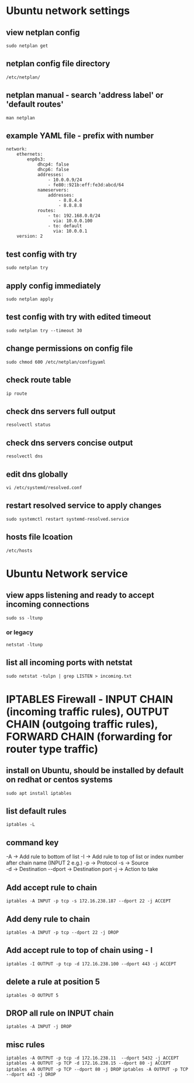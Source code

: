 # Ubuntu network settings
## view netplan config
`sudo netplan get`
## netplan config file directory
`/etc/netplan/`
## netplan manual - search 'address label' or 'default routes'
`man netplan`
## example YAML file - prefix with number
```
network:
    ethernets:
        enp0s3:
            dhcp4: false
            dhcp6: false
            addresses:
                - 10.0.0.9/24
                - fe80::921b:eff:fe3d:abcd/64
            nameservers:
                addresses:
                    - 8.8.4.4
                    - 8.8.8.8
            routes:
                - to: 192.168.0.0/24
                  via: 10.0.0.100
                - to: default
                  via: 10.0.0.1
    version: 2
```
## test config with try
`sudo netplan try`
## apply config immediately
`sudo netplan apply`
## test config with try with edited timeout
`sudo netplan try --timeout 30`
## change permissions on config file
`sudo chmod 600 /etc/netplan/configyaml`
## check route table
`ip route`
## check dns servers full output
`resolvectl status`
## check dns servers concise output
`resolvectl dns`
## edit dns globally
`vi /etc/systemd/resolved.conf`
## restart resolved service to apply changes
`sudo systemctl restart systemd-resolved.service`
## hosts file lcoation
`/etc/hosts`

# Ubuntu Network service
## view apps listening and ready to accept incoming connections
`sudo ss -ltunp`
### or legacy
`netstat -ltunp`
## list all incoming ports with netstat
`sudo netstat -tulpn | grep LISTEN > incoming.txt`



# IPTABLES Firewall - INPUT CHAIN (incoming traffic rules), OUTPUT CHAIN (outgoing traffic rules), FORWARD CHAIN (forwarding for router type traffic)
## install on Ubuntu, should be installed by default on redhat or centos systems
`sudo apt install iptables`
## list default rules
`iptables -L`
## command key
-A -> Add rule to bottom of list
-I -> Add rule to top of list or index number after chain name (INPUT 2 e.g.) 
-p -> Protocol
-s -> Source  
-d -> Destination
--dport -> Destination port
-j -> Action to take  
## Add accept rule to chain
`iptables -A INPUT -p tcp -s 172.16.238.187 --dport 22 -j ACCEPT`
## Add deny rule to chain
`iptables -A INPUT -p tcp --dport 22 -j DROP`
## Add accept rule to top of chain using - I
`iptables -I OUTPUT -p tcp -d 172.16.238.100 --dport 443 -j ACCEPT `
## delete a rule at position 5
`iptables -D OUTPUT 5`
## DROP all rule on INPUT chain
`iptables -A INPUT -j DROP`
## misc rules
`iptables -A OUTPUT -p tcp -d 172.16.238.11  --dport 5432 -j ACCEPT`
`iptables -A OUTPUT -p TCP -d 172.16.238.15 --dport 80 -j ACCEPT`
`iptables -A OUTPUT -p TCP --dport 80 -j DROP`
`iptables -A OUTPUT -p TCP --dport 443 -j DROP`